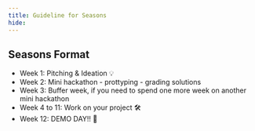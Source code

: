 ```yaml
---
title: Guideline for Seasons
hide:
---
```

## Seasons Format

- Week 1: Pitching & Ideation 💡
- Week 2: Mini hackathon - prottyping - grading solutions
- Week 3: Buffer week, if you need to spend one more week on another mini hackathon 
- Week 4 to 11: Work on your project 🛠️
- Week 12: DEMO DAY!! 🎉